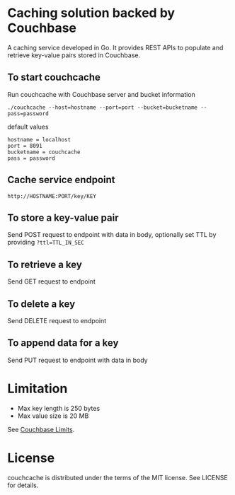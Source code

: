 Caching solution backed by Couchbase
=

A caching service developed in Go. It provides REST APIs to populate and retrieve key-value pairs stored in Couchbase.

To start couchcache
-
Run couchcache with Couchbase server and bucket information

`./couchcache --host=hostname --port=port --bucket=bucketname --pass=password`

default values
```
hostname = localhost
port = 8091
bucketname = couchcache
pass = password
```
Cache service endpoint
-
`http://HOSTNAME:PORT/key/KEY`

To store a key-value pair
-
Send POST request to endpoint with data in body, optionally set TTL by providing `?ttl=TTL_IN_SEC`

To retrieve a key
-
Send GET request to endpoint

To delete a key
-
Send DELETE request to endpoint

To append data for a key
-
Send PUT request to endpoint with data in body

Limitation
=
* Max key length is 250 bytes
* Max value size is 20 MB

See [Couchbase Limits](http://docs.couchbase.com/admin/admin/Misc/limits.html).

License
=
couchcache is distributed under the terms of the MIT license. See LICENSE for details.
